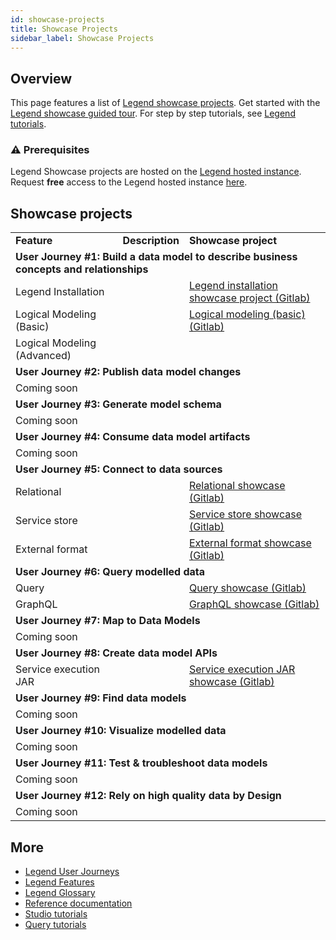 ```yaml
---
id: showcase-projects
title: Showcase Projects
sidebar_label: Showcase Projects
---
```


## Overview

This page features a list of [Legend showcase projects](https://gitlab.com/finosfoundation/legend/showcase). Get started with the [Legend showcase guided tour](https://gitlab.com/finosfoundation/legend/showcase/legend-showcase-project-guided-tour). For step by step tutorials, see [Legend tutorials](../tutorials/studio-workspace.md).

### :warning: Prerequisites 

Legend Showcase projects are hosted on the [Legend hosted instance](https://finos.org/legend). Request **free** access to the Legend hosted instance [here](https://finos.org/legend).

## Showcase projects

<table>
 <tr>
  <td><strong>Feature</strong></td>
  <td><strong>Description</strong></td>
  <td><strong>Showcase project</strong></td>
 </tr>
 <tr>
  <td colspan="3"> <strong>User Journey #1: Build a data model to describe business concepts and relationships</strong> </td>
 </tr>
 <tr>
  <td>Legend Installation</td>
  <td>&nbsp;</td>
  <td> <a href="https://gitlab.com/finosfoundation/legend/showcase/InstallerDemo">Legend installation showcase project (Gitlab)</a></td>
 </tr>
 <tr>
  <td>Logical Modeling (Basic)</td>
  <td>&nbsp;</td>
  <td><a href="https://gitlab.com/finosfoundation/legend/showcase/legend-showcase-logical-modeling">Logical modeling (basic) (Gitlab)</a></td>
 </tr>
  <tr>
  <td>Logical Modeling (Advanced)</td>
  <td>&nbsp;</td>
  <td>&nbsp;</td>
 </tr>

  <tr>
  <td colspan="3"> <strong>User Journey #2: Publish data model changes </strong> </td>
 </tr>
  <tr>
  <td colspan="3"> Coming soon </td>
 </tr>
   <tr>
  <td colspan="3"> <strong>User Journey #3: Generate model schema </strong> </td>
 </tr>
  <tr>
   <td colspan="3"> Coming soon </td>
 </tr>
   <tr>
  <td colspan="3"> <strong>User Journey #4: Consume data model artifacts </strong> </td>
 </tr>
  <tr>
  <td colspan="3"> Coming soon </td>
 </tr>
   <tr>
  <td colspan="3"> <strong>User Journey #5: Connect to data sources </strong> </td>
 </tr>
  <tr>
  <td>Relational</td>
  <td>&nbsp;</td>
  <td><a href="https://gitlab.com/finosfoundation/legend/showcase/legend-showcase-relational-mapping">Relational showcase (Gitlab)</a></td>
 </tr>
   <tr>
  <td>Service store</td>
  <td>&nbsp;</td>
  <td><a href="https://gitlab.com/finosfoundation/legend/showcase/legend-showcase-service-store">Service store showcase (Gitlab)</a></td>
 </tr>
   <tr>
  <td>External format</td>
  <td>&nbsp;</td>
  <td><a href="https://gitlab.com/finosfoundation/legend/showcase/legend-showcase-external-formats">External format showcase (Gitlab)</a></td>
 </tr>
    <tr>
  <td colspan="3"> <strong>User Journey #6: Query modelled data </strong> </td>
 </tr>
  <tr>
  <td>Query</td>
  <td>&nbsp;</td>
  <td><a href="https://gitlab.com/finosfoundation/legend/showcase/legend-query-demo">Query showcase (Gitlab)</a></td>
 </tr>
   <tr>
  <td>GraphQL</td>
  <td>&nbsp;</td>
  <td><a href="https://gitlab.com/finosfoundation/legend/showcase/legend-graphql-showcase">GraphQL showcase (Gitlab)</a></td>
 </tr>
    <tr>
  <td colspan="3"> <strong>User Journey #7: Map to Data Models </strong> </td>
 </tr>
  <tr>
  <td colspan="3"> Coming soon </td>
 </tr>
   <tr>
  <td colspan="3"> <strong>User Journey #8: Create data model APIs </strong> </td>
 </tr>
  <tr>
  <td>Service execution JAR</td>
  <td>&nbsp;</td>
  <td><a href="https://gitlab.com/finosfoundation/legend/showcase/legend-showcase-project2">Service execution JAR showcase (Gitlab)</a></td>
 </tr>
    <tr>
  <td colspan="3"> <strong>User Journey #9: Find data models </strong> </td>
 </tr>
  <tr>
  <td colspan="3"> Coming soon </td>
 </tr>
    <tr>
  <td colspan="3"> <strong>User Journey #10: Visualize modelled data </strong> </td>
 </tr>
  <tr>
  <td colspan="3"> Coming soon </td>
 </tr>
    <tr>
  <td colspan="3"> <strong>User Journey #11: Test & troubleshoot data models </strong> </td>
 </tr>
  <tr>
  <td colspan="3"> Coming soon </td>
 </tr>
    <tr>
  <td colspan="3"> <strong>User Journey #12: Rely on high quality data by Design </strong> </td>
 </tr>
  <tr>
  <td colspan="3"> Coming soon </td>
 </tr>
 
</table>


## More
- [Legend User Journeys](../user-journeys/build-data-model.md)
- [Legend Features](../overview/legend-features.md)
- [Legend Glossary](../overview/legend-glossary.md)
- [Reference documentation](../reference/legend-language.md)
- [Studio tutorials](../tutorials/studio-workspace.md)
- [Query tutorials](../tutorials/query-builder.md)

